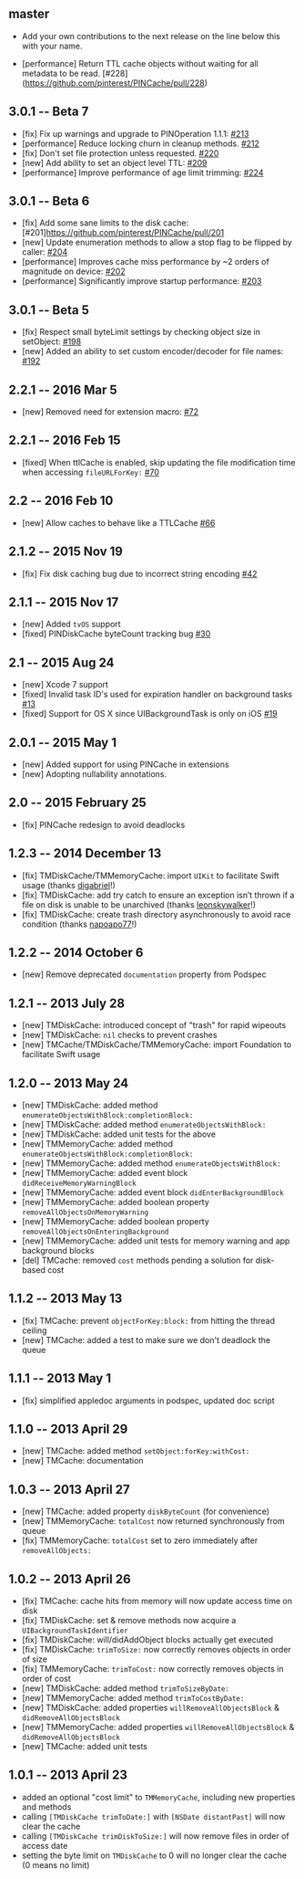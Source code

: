 ## master

* Add your own contributions to the next release on the line below this with your name.

- [performance] Return TTL cache objects without waiting for all metadata to be read. [#228]
(https://github.com/pinterest/PINCache/pull/228)

## 3.0.1 -- Beta 7
- [fix] Fix up warnings and upgrade to PINOperation 1.1.1: [#213](https://github.com/pinterest/PINCache/pull/213)
- [performance] Reduce locking churn in cleanup methods. [#212](https://github.com/pinterest/PINCache/pull/212)
- [fix] Don't set file protection unless requested. [#220](https://github.com/pinterest/PINCache/pull/220)
- [new] Add ability to set an object level TTL: [#209](https://github.com/pinterest/PINCache/pull/209)
- [performance] Improve performance of age limit trimming: [#224](https://github.com/pinterest/PINCache/pull/224)

## 3.0.1 -- Beta 6
- [fix] Add some sane limits to the disk cache: [#201]https://github.com/pinterest/PINCache/pull/201
- [new] Update enumeration methods to allow a stop flag to be flipped by caller: [#204](https://github.com/pinterest/PINCache/pull/204)
- [performance] Improves cache miss performance by ~2 orders of magnitude on device: [#202](https://github.com/pinterest/PINCache/pull/202)
- [performance] Significantly improve startup performance: [#203](https://github.com/pinterest/PINCache/pull/203)

## 3.0.1 -- Beta 5
- [fix] Respect small byteLimit settings by checking object size in setObject: [#198](https://github.com/pinterest/PINCache/pull/198)
- [new] Added an ability to set custom encoder/decoder for file names: [#192](https://github.com/pinterest/PINCache/pull/192)

## 2.2.1 -- 2016 Mar 5
- [new] Removed need for extension macro: [#72](https://github.com/pinterest/PINCache/pull/72)

## 2.2.1 -- 2016 Feb 15

- [fixed] When ttlCache is enabled, skip updating the file modification time when accessing `fileURLForKey:` [#70](https://github.com/pinterest/PINCache/pull/70)

## 2.2 -- 2016 Feb 10

- [new] Allow caches to behave like a TTLCache [#66](https://github.com/pinterest/PINCache/pull/66)

## 2.1.2 -- 2015 Nov 19

- [fix] Fix disk caching bug due to incorrect string encoding [#42](https://github.com/pinterest/PINCache/pull/42)


## 2.1.1 -- 2015 Nov 17

- [new] Added `tvOS` support
- [fixed] PINDiskCache byteCount tracking bug [#30](https://github.com/pinterest/PINCache/pull/30)


## 2.1 -- 2015 Aug 24

- [new] Xcode 7 support
- [fixed] Invalid task ID's used for expiration handler on background tasks [#13](https://github.com/pinterest/PINCache/issues/13)
- [fixed] Support for OS X since UIBackgroundTask is only on iOS [#19](https://github.com/pinterest/PINCache/pull/19)


## 2.0.1 -- 2015 May 1

- [new] Added support for using PINCache in extensions
- [new] Adopting nullability annotations.


## 2.0 -- 2015 February 25

- [fix] PINCache redesign to avoid deadlocks


## 1.2.3 -- 2014 December 13

- [fix] TMDiskCache/TMMemoryCache: import `UIKit` to facilitate Swift usage (thanks [digabriel](https://github.com/tumblr/TMCache/pull/57)!)
- [fix] TMDiskCache: add try catch to ensure an exception isn’t thrown if a file on disk is unable to be unarchived (thanks [leonskywalker](https://github.com/tumblr/TMCache/pull/62)!)
- [fix] TMDiskCache: create trash directory asynchronously to avoid race condition (thanks [napoapo77](https://github.com/tumblr/TMCache/pull/68)!)


## 1.2.2 -- 2014 October 6

- [new] Remove deprecated `documentation` property from Podspec


## 1.2.1 -- 2013 July 28

- [new] TMDiskCache: introduced concept of "trash" for rapid wipeouts
- [new] TMDiskCache: `nil` checks to prevent crashes
- [new] TMCache/TMDiskCache/TMMemoryCache: import Foundation to facilitate Swift usage


## 1.2.0 -- 2013 May 24

- [new] TMDiskCache: added method `enumerateObjectsWithBlock:completionBlock:`
- [new] TMDiskCache: added method `enumerateObjectsWithBlock:`
- [new] TMDiskCache: added unit tests for the above
- [new] TMMemoryCache: added method `enumerateObjectsWithBlock:completionBlock:`
- [new] TMMemoryCache: added method `enumerateObjectsWithBlock:`
- [new] TMMemoryCache: added event block `didReceiveMemoryWarningBlock`
- [new] TMMemoryCache: added event block `didEnterBackgroundBlock`
- [new] TMMemoryCache: added boolean property `removeAllObjectsOnMemoryWarning`
- [new] TMMemoryCache: added boolean property `removeAllObjectsOnEnteringBackground`
- [new] TMMemoryCache: added unit tests for memory warning and app background blocks
- [del] TMCache: removed `cost` methods pending a solution for disk-based cost


## 1.1.2 -- 2013 May 13

- [fix] TMCache: prevent `objectForKey:block:` from hitting the thread ceiling
- [new] TMCache: added a test to make sure we don't deadlock the queue


## 1.1.1 -- 2013 May 1

- [fix] simplified appledoc arguments in podspec, updated doc script


## 1.1.0 -- 2013 April 29

- [new] TMCache: added method `setObject:forKey:withCost:`
- [new] TMCache: documentation


## 1.0.3 -- 2013 April 27

- [new] TMCache: added property `diskByteCount` (for convenience)
- [new] TMMemoryCache: `totalCost` now returned synchronously from queue
- [fix] TMMemoryCache: `totalCost` set to zero immediately after `removeAllObjects:`


## 1.0.2 -- 2013 April 26

- [fix] TMCache: cache hits from memory will now update access time on disk
- [fix] TMDiskCache: set & remove methods now acquire a `UIBackgroundTaskIdentifier`
- [fix] TMDiskCache: will/didAddObject blocks actually get executed
- [fix] TMDiskCache: `trimToSize:` now correctly removes objects in order of size
- [fix] TMMemoryCache: `trimToCost:` now correctly removes objects in order of cost
- [new] TMDiskCache: added method `trimToSizeByDate:`
- [new] TMMemoryCache: added method `trimToCostByDate:`
- [new] TMDiskCache: added properties `willRemoveAllObjectsBlock` & `didRemoveAllObjectsBlock`
- [new] TMMemoryCache: added properties `willRemoveAllObjectsBlock` & `didRemoveAllObjectsBlock`
- [new] TMCache: added unit tests


## 1.0.1 -- 2013 April 23

- added an optional "cost limit" to `TMMemoryCache`, including new properties and methods
- calling `[TMDiskCache trimToDate:]` with `[NSDate distantPast]` will now clear the cache
- calling `[TMDiskCache trimDiskToSize:]` will now remove files in order of access date
- setting the byte limit on `TMDiskCache` to 0 will no longer clear the cache (0 means no limit)
